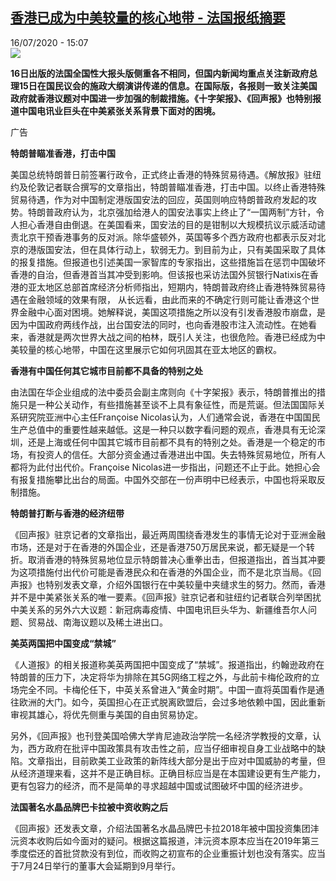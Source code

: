<!--1594907697000-->
[香港已成为中美较量的核心地带 - 法国报纸摘要](http://www.rfi.fr//cn/contenu/20200716-%E9%A6%99%E6%B8%AF%E5%B7%B2%E6%88%90%E4%B8%BA%E4%B8%AD%E7%BE%8E%E8%BE%83%E9%87%8F%E7%9A%84%E6%A0%B8%E5%BF%83%E5%9C%B0%E5%B8%A6)
------

<div>16/07/2020 - 15:07</div><img src="https://s.rfi.fr/media/display/bb8ae13a-115f-11ea-b5c4-005056a99247/w:310/p:16x9/fa_guo_bao_zhi_zhai_yao_wb15399-rfi-cn-20100304_cartouche.jpg"><p><strong>16日出版的法国全国性大报头版侧重各不相同，但国内新闻均重点关注新政府总理15日在国民议会的施政大纲演讲传递的信息。在国际版，各报则一致关注美国政府就香港议题对中国进一步加强的制裁措施。《十字架报》、《回声报》也特别报道中国电讯业巨头在中美紧张关系背景下面对的困境。</strong></p><div class="t-content__body u-clearfix"><div class="m-interstitial"><div class="m-interstitial__ad"><divclass="m-block-ad "data-tms-ad-type="box"data-tms-ad-status="idle"data-tms-ad-pos="1"><div class="m-block-ad__label">广告</div><div class="m-block-ad__content"></div></div></div></div><p><strong>特朗普瞄准香港，打击中国</strong></p><p>美国总统特朗普日前签署行政令，正式终止香港的特殊贸易待遇。《解放报》驻纽约及伦敦记者联合撰写的文章指出，特朗普瞄准香港，打击中国。以终止香港特殊贸易待遇，作为对中国制定港版国安法的回应，英国则响应特朗普政府发起的攻势。特朗普政府认为，北京强加给港人的国安法事实上终止了“一国两制”方针，令人担心香港自由倒退。在美国看来，国安法的目的是钳制以大规模抗议示威活动谴责北京干预香港事务的反对派。除华盛顿外，英国等多个西方政府也都表示反对北京的港版国安法，但在具体行动上，软弱无力。到目前为止，只有美国采取了具体的报复措施。但报道也引述美国一家智库的专家指出，这些措施旨在惩罚中国破坏香港的自治，但香港首当其冲受到影响。但该报也采访法国外贸银行Natixis在香港的亚太地区总部首席经济分析师指出，短期内，特朗普政府终止香港特殊贸易待遇在金融领域的效果有限， 从长远看，由此而来的不确定行则可能让香港这个世界金融中心面对困境。她解释说，美国这项措施之所以没有引发香港股市崩盘，是因为中国政府两线作战，出台国安法的同时，也向香港股市注入流动性。在她看来，香港就是两次世界大战之间的柏林，既引人关注，也很危险。香港已经成为中美较量的核心地带，中国在这里展示它如何巩固其在亚太地区的霸权。</p><p><strong>香港有中国任何其它城市目前都不具备的特别之处</strong></p><p>由法国在华企业组成的法中委员会副主席则向《十字架报》表示，特朗普推出的措施只是一种公关动作，有些措施甚至谈不上具有象征性，而是荒诞。但法国国际关系研究院亚洲中心主任Françoise Nicolas认为，人们通常会说，香港在中国国民生产总值中的重要性越来越低。这是一种只以数字看问题的观点，香港具有无论深圳，还是上海或任何中国其它城市目前都不具有的特别之处。香港是一个稳定的市场，有投资人的信任。大部分资金通过香港进出中国。失去特殊贸易地位，所有人都将为此付出代价。Françoise Nicolas进一步指出，问题还不止于此。她担心会有报复措施攀比出台的局面。中国外交部在一份声明中已经表示，中国也将采取反制措施。</p><p><strong>特朗普打断与香港的经济纽带</strong></p><p>《回声报》驻京记者的文章指出，最近两周围绕香港发生的事情无论对于亚洲金融市场，还是对于在香港的外国企业，还是香港750万居民来说，都无疑是一个转折。取消香港的特殊贸易地位显示特朗普决心重拳出击，但报道指出，首当其冲要为这项措施付出代价可能是香港民众和在香港的外国企业，而不是北京当局。《回声报》也特别发表文章，介绍外国银行在中美较量中夹缝求生的努力。然而，香港并不是中美紧张关系的唯一要素。《回声报》驻京记者和驻纽约记者联合列举困扰中美关系的另外六大议题：新冠病毒疫情、中国电讯巨头华为、新疆维吾尔人问题、贸易战、南海议题以及稀土进出口。</p><p><strong>美英两国把中国变成“禁城”</strong></p><p>《人道报》的相关报道称美英两国把中国变成了“禁城”。报道指出，约翰逊政府在特朗普的压力下，决定将华为排除在其5G网络工程之外，与此前卡梅伦政府的立场完全不同。卡梅伦任下，中英关系曾进入“黄金时期”。中国一直将英国看作是通往欧洲的大门。如今，英国担心在正式脱离欧盟后，会过多地依赖中国，因此重新审视其雄心，将优先侧重与美国的自由贸易协定。</p><p>另外，《回声报》也刊登美国哈佛大学肯尼迪政治学院一名经济学教授的文章，认为，西方政府在批评中国政策具有攻击性之前，应当仔细审视自身工业战略中的缺陷。文章指出，目前欧美工业政策的新阵线大部分是出于应对中国威胁的考量，但从经济道理来看，这并不是正确目标。正确目标应当是在本国建设更有生产能力，更有包容力的经济，而不是简单的寻求超越中国或试图破坏中国的经济进步。</p><p><strong>法国著名水晶品牌巴卡拉被中资收购之后</strong></p><p>《回声报》还发表文章，介绍法国著名水晶品牌巴卡拉2018年被中国投资集团沣沅资本收购后如今面对的疑问。根据这篇报道，沣沅资本原本应当在2019年第三季度偿还的首批贷款没有到位，而收购之初宣布的企业重振计划也没有落实。应当于7月24日举行的董事大会延期到9月举行。</p><p> </p><div class="o-self-promo o-self-promo--nl o-self-promo--hidden" data-selfpromo-newsletter></div><div class="o-self-promo o-self-promo--app o-self-promo--hidden" data-selfpromo-app></div></div>
